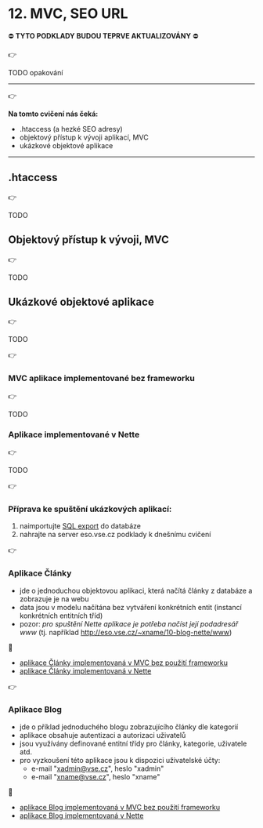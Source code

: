 # 12. MVC, SEO URL

:no_entry: **TYTO PODKLADY BUDOU TEPRVE AKTUALIZOVÁNY** :no_entry:

:point_right:

TODO opakování

---

:point_right:

**Na tomto cvičení nás čeká:**
- .htaccess (a hezké SEO adresy)
- objektový přístup k vývoji aplikací, MVC
- ukázkové objektové aplikace

--- 

## .htaccess
:point_right:

TODO

## Objektový přístup k vývoji, MVC
:point_right:

TODO

## Ukázkové objektové aplikace
:point_right:

TODO

:point_right:

### MVC aplikace implementované bez frameworku
:point_right:

TODO


### Aplikace implementované v Nette
:point_right:

TODO


:point_right:

### Příprava ke spuštění ukázkových aplikací:
1. naimportujte [SQL export](./12-db.sql) do databáze 
2. nahrajte na server eso.vse.cz podklady k dnešnímu cvičení

:point_right:

### Aplikace Články
- jde o jednoduchou objektovou aplikaci, která načítá články z databáze a zobrazuje je na webu
- data jsou v modelu načítána bez vytváření konkrétních entit (instancí konkrétních entitních tříd)
- pozor: *pro spuštění Nette aplikace je potřeba načíst její podadresář www* (tj. například http://eso.vse.cz/~xname/10-blog-nette/www)

:blue_book:
- [aplikace Články implementovaná v MVC bez použití frameworku](./12-clanky-mvc)
- [aplikace Články implementovaná v Nette](./12-clanky-nette)

:point_right:

### Aplikace Blog
- jde o příklad jednoduchého blogu zobrazujícího články dle kategorií
- aplikace obsahuje autentizaci a autorizaci uživatelů
- jsou využívány definované entitní třídy pro články, kategorie, uživatele atd.
- pro vyzkoušení této aplikace jsou k dispozici uživatelské účty:
    - e-mail "xadmin@vse.cz", heslo "xadmin"
    - e-mail "xname@vse.cz", heslo "xname"

:blue_book:
- [aplikace Blog implementovaná v MVC bez použití frameworku](./12-blog-mvc)
- [aplikace Blog implementovaná v Nette](./12-blog-nette) 